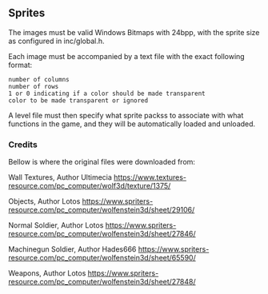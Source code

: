 ## Sprites

The images must be valid Windows Bitmaps with 24bpp, with the sprite size as
configured in inc/global.h.

Each image must be accompanied by a text file with the exact following format:

```
number of columns
number of rows
1 or 0 indicating if a color should be made transparent
color to be made transparent or ignored
```

A level file must then specify what sprite packss to associate with what functions in the game, and
they will be automatically loaded and unloaded.


### Credits

Bellow is where the original files were downloaded from:

Wall Textures, Author Ultimecia
https://www.textures-resource.com/pc_computer/wolf3d/texture/1375/

Objects, Author Lotos
https://www.spriters-resource.com/pc_computer/wolfenstein3d/sheet/29106/

Normal Soldier, Author Lotos
https://www.spriters-resource.com/pc_computer/wolfenstein3d/sheet/27846/

Machinegun Soldier, Author Hades666
https://www.spriters-resource.com/pc_computer/wolfenstein3d/sheet/65590/

Weapons, Author Lotos
https://www.spriters-resource.com/pc_computer/wolfenstein3d/sheet/27848/
